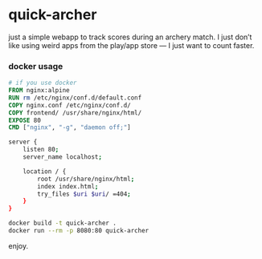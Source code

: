 # quick-archer

just a simple webapp to track scores during an archery match.
I just don’t like using weird apps from the play/app store — I just want to count faster.

### docker usage
```Dockerfile
# if you use docker
FROM nginx:alpine
RUN rm /etc/nginx/conf.d/default.conf
COPY nginx.conf /etc/nginx/conf.d/
COPY frontend/ /usr/share/nginx/html/
EXPOSE 80
CMD ["nginx", "-g", "daemon off;"]
```

```bash
server {
    listen 80;
    server_name localhost;

    location / {
        root /usr/share/nginx/html;
        index index.html;
        try_files $uri $uri/ =404;
    }
}
```

```bash
docker build -t quick-archer .
docker run --rm -p 8080:80 quick-archer
```

enjoy.